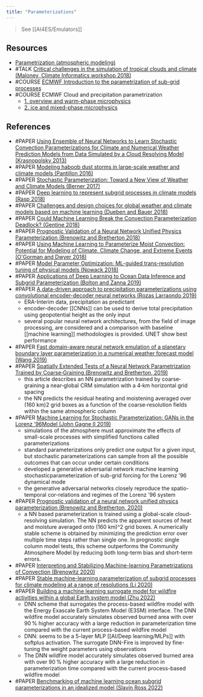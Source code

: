 ```yaml
---
title: "Parameterizations"
---
```


> See [[AI4ES/Emulators]]

## Resources
- [Parametrization (atmospheric modeling)](https://en.wikipedia.org/w/index.php?title=Parametrization_(atmospheric_modeling)&oldid=917836406)
- #TALK [Critical challenges in the simulation of tropical clouds and climate (Maloney, Climate Informatics workshop 2018)](https://www.youtube.com/watch?v=xXUe1WQKV_E&t=1s  )
- #COURSE [ ECMWF Introduction to the parametrization of sub-grid processes](https://www.ecmwf.int/assets/elearning/parametrization/param1/story_html5.html)
- #COURSE ECMWF Cloud and precipitation parametrization 
	- [1. overview and warm-phase microphysics](https://www.ecmwf.int/en/elibrary/18666-cloud-and-precipitation-parametrization-1-overview-and-warm-phase-microphysics)
	- [2. ice and mixed-phase microphysics](https://www.ecmwf.int/en/elibrary/18667-cloud-and-precipitation-parametrization-2-ice-and-mixed-phase-microphysics)


## References
- #PAPER [Using Ensemble of Neural Networks to Learn Stochastic Convection Parameterizations for Climate and Numerical Weather Prediction Models from Data Simulated by a Cloud Resolving Model (Krasnopolsky 2013)](https://www.hindawi.com/journals/aans/2013/485913/)
- #PAPER [Modeling haboob dust storms in large-scale weather and climate models (Pantillon 2016)](https://agupubs.onlinelibrary.wiley.com/doi/abs/10.1002/2015JD024349)
- #PAPER [Stochastic Parameterization: Toward a New View of Weather and Climate Models (Berner 2017)](https://journals.ametsoc.org/bams/article/98/3/565/70029/Stochastic-Parameterization-Toward-a-New-View-of)
- #PAPER [Deep learning to represent subgrid processes in climate models (Rasp 2018)](https://www.pnas.org/content/115/39/9684)
- #PAPER [Challenges and design choices for global weather and climate models based on machine learning (Dueben and Bauer 2018)](https://gmd.copernicus.org/articles/11/3999/2018/)
- #PAPER [Could Machine Learning Break the Convection Parameterization Deadlock? (Gentine 2018)](https://agupubs.onlinelibrary.wiley.com/doi/full/10.1029/2018GL078202)
- #PAPER [Prognostic Validation of a Neural Network Unified Physics Parameterization (Brenowitz and Bretherton 2018)](https://agupubs.onlinelibrary.wiley.com/doi/abs/10.1029/2018GL078510)
- #PAPER [Using Machine Learning to Parameterize Moist Convection: Potential for Modeling of Climate, Climate Change, and Extreme Events (O'Gorman and Dwyer 2018)](https://agupubs.onlinelibrary.wiley.com/doi/abs/10.1029/2018MS001351)
- #PAPER [Model Parameter Optimization: ML-guided trans-resolution tuning of physical models (Nowack 2018)](https://iopscience.iop.org/article/10.1088/1748-9326/aae2be)
- #PAPER [Applications of Deep Learning to Ocean Data Inference and Subgrid Parameterization (Bolton and Zanna 2019)](https://agupubs.onlinelibrary.wiley.com/doi/full/10.1029/2018MS001472)
- #PAPER [A data-driven approach to precipitation parameterizations using convolutional encoder-decoder neural networks (Rozas Larraondo 2019)](http://arxiv.org/abs/1903.10274)
	- ERA-Interim data, precipitation as predictant
	- encoder-decoder [[CNNs]] can be used to derive total precipitation using geopotential height as the only input
	- several popular neural network architectures, from the field of image processing, are considered and a comparison with baseline [[machine learning]] methodologies is provided. UNET show best performance
- #PAPER [Fast domain-aware neural network emulation of a planetary boundary layer parameterization in a numerical weather forecast model (Wang 2019)](https://www.geosci-model-dev.net/12/4261/2019/)
- #PAPER [Spatially Extended Tests of a Neural Network Parametrization Trained by Coarse‐Graining (Brenowitz and Bretherton, 2019)](https://agupubs.onlinelibrary.wiley.com/doi/full/10.1029/2019MS001711)
	- this article describes an NN parametrization trained by coarse‐graining a near‐global CRM simulation with a 4‐km horizontal grid spacing
	- the NN predicts the residual heating and moistening averaged over (160 km)2 grid boxes as a function of the coarse‐resolution fields within the same atmospheric column
- #PAPER [Machine Learning for Stochastic Parameterization: GANs in the Lorenz ’96Model (John Gagne II 2019)](https://arxiv.org/abs/1909.04711)
	- simulations of the atmosphere must approximate the effects of small-scale processes with simplified functions called parameterizations
	- standard parameterizations only predict one output for a given input, but stochastic parameterizations can sample from all the possible outcomes that can occur under certain conditions
	- developed a generative adversarial network machine learning stochasticparameterization of sub-grid forcing for the Lorenz ’96 dynamical mode
	- the generative adversarial networks closely reproduce the spatio-temporal cor-relations and regimes of the Lorenz ’96 system
- #PAPER [Prognostic validation of a neural network unified physics parameterization (Brenowitz and Bretherton, 2020)](https://agupubs.onlinelibrary.wiley.com/doi/full/10.1029/2018GL078510)
	- a NN based parameterization is trained using a global-scale cloud-resolving simulation. The NN predicts the apparent sources of heat and moisture averaged onto (160 km)^2 grid boxes. A numerically stable scheme is obtained by minimizing the prediction error over multiple time steps rather than single one. In prognostic single column model tests, this scheme outperforms the Community Atmosphere Model by reducing both long-term bias and short-term errors.
- #PAPER [Interpreting and Stabilizing Machine-learning Parametrizations of Convection (Brenowitz 2020)](https://www.semanticscholar.org/paper/Interpreting-and-Stabilizing-Machine-learning-of-Brenowitz-Beucler/a4782e1224121185e11bfa5926717e8f8cff8f0f)
- #PAPER [Stable machine-learning parameterization of subgrid processes for climate modeling at a range of resolutions (Li 2020)](https://arxiv.org/abs/2001.03151)
- #PAPER [Building a machine learning surrogate model for wildfire activities within a global Earth system model (Zhu 2022)](https://gmd.copernicus.org/articles/15/1899/2022/)
	- DNN scheme that surrogates the process-based wildfire model with the Energy Exascale Earth System Model (E3SM) interface. The DNN wildfire model accurately simulates observed burned area with over 90 % higher accuracy with a large reduction in parameterization time compared with the current process-based wildfire model
	- DNN: seems to be a 5-layer MLP [[AI/Deep learning/MLPs]] with softplus activation. The surrogate DNN-Fire is improved by fine-tuning the weight parameters using observations
	- The DNN wildfire model accurately simulates observed burned area with over 90 % higher accuracy with a large reduction in parameterization time compared with the current process-based wildfire model
- #PAPER [Benchmarking of machine learning ocean subgrid parameterizations in an idealized model (Slavin Ross 2022)](https://www.essoar.org/doi/10.1002/essoar.10511742.1)
